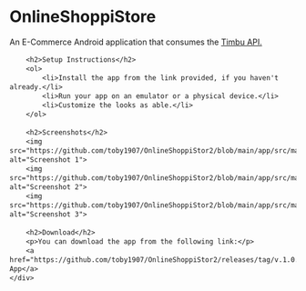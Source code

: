 <!DOCTYPE html>
<html lang="en">
<head>
    <meta charset="UTF-8">
    <meta name="viewport" content="width=device-width, initial-scale=1.0">
    <title>OnlineShoppiStore</title>
</head>
<body>
    <div class="container">
        <h1>OnlineShoppiStore</h1>
        <p>An E-Commerce Android application that consumes the <a href="https://docs.timbu.cloud/api/intro">Timbu API.</a></p>
        
        <h2>Setup Instructions</h2>
        <ol>
            <li>Install the app from the link provided, if you haven't already.</li>
            <li>Run your app on an emulator or a physical device.</li>
            <li>Customize the looks as able.</li>
        </ol>
        
        <h2>Screenshots</h2>
        <img src="https://github.com/toby1907/OnlineShoppiStor2/blob/main/app/src/main/res/drawable/store1.jpg" alt="Screenshot 1"> 
        <img src="https://github.com/toby1907/OnlineShoppiStor2/blob/main/app/src/main/res/drawable/store2.jpg" alt="Screenshot 2"> 
        <img src="https://github.com/toby1907/OnlineShoppiStor2/blob/main/app/src/main/res/drawable/store3.jpg" alt="Screenshot 3"> 
        
        <h2>Download</h2>
        <p>You can download the app from the following link:</p>
        <a href="https://github.com/toby1907/OnlineShoppiStor2/releases/tag/v.1.0.1">OnlineShoppiStore App</a>
    </div>
</body>
</html>
